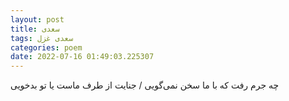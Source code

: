 ```yaml
---
layout: post
title: سعدی
tags: سعدی غزل
categories: poem
date: 2022-07-16 01:49:03.225307
---
```


چه جرم رفت که با ما سخن نمی‌گویی / جنایت از طرف ماست یا تو بدخویی